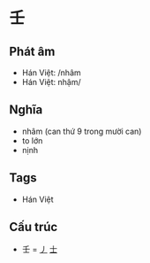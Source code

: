 # 壬

## Phát âm
* Hán Việt: /nhâm
* Hán Việt: nhậm/

## Nghĩa
* nhâm (can thứ 9 trong mười can)
* to lớn
* nịnh

## Tags
* Hán Việt

## Cấu trúc
* 壬 = [丿](丿.md) [士](士.md)

<script>window.HANZI_FIELD='壬';</script>